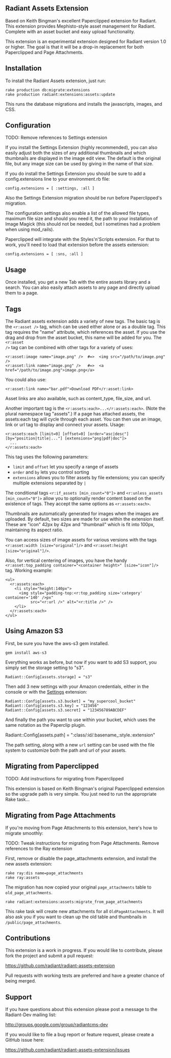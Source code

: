 Radiant Assets Extension
------------------------

Based on Keith Bingman's excellent Paperclipped extension for Radiant. This
extension provides Mephisto-style asset management for Radiant. Complete with
an asset bucket and easy upload functionality.

This extension is an experimental extension designed for Radiant version 1.0
or higher. The goal is that it will be a drop-in replacement for both
Paperclipped and Page Attachments.


## Installation

To install the Radiant Assets extension, just run:
 
    rake production db:migrate:extensions
    rake production radiant:extensions:assets:update

This runs the database migrations and installs the javascripts, images, and
CSS.


## Configuration

TODO: Remove references to Settings extension

If you install the Settings Extension (highly recommended), you can also
easily adjust both the sizes of any additional thumbnails and which thumbnails
are displayed in the image edit view. The default is the original file, but
any image size can be used by giving in the name of that size.

If you do install the Settings Extension you should be sure to add a
config.extensions line to your environment.rb file:

    config.extensions = [ :settings, :all ]
    
Also the Settings Extension migration should be run before Paperclipped's
migration.

The configuration settings also enable a list of the allowed file types,
maximum file size and should you need it, the path to your installation of
Image Magick (this should not be needed, but I sometimes had a problem when
using mod_rails).

Paperclipped will integrate with the Styles'n'Scripts extension. For that to
work, you'll need to load that extension before the assets extension:

    config.extensions = [ :sns, :all ]


## Usage

Once installed, you get a new Tab with the entire assets library and a search.
You can also easily attach assets to any page and directly upload them to a
page.


## Tags

The Radiant assets extension adds a variety of new tags. The basic tag is the
<code><r:asset /></code> tag, which can be used either alone or as a double
tag. This tag requires the "name" attribute, which references the asset. If
you use the drag and drop from the asset bucket, this name will be added for
you. The <code><r:asset /></code> tag can be combined with other tags for a
variety of uses:

    <r:asset:image name="image.png" />  #=>  <img src="/path/to/image.png" />
    <r:asset:link name="image.png" />   #=>  <a href="/path/to/image.png">image.png</a>

You could also use: 

    <r:asset:link name="bar.pdf">Download PDF</r:asset:link>

Asset links are also available, such as content_type, file_size, and url. 

Another important tag is the <code><r:assets:each>...</r:assets:each></code>.
(Note the plural namespace tag "assets".) If a page has attached assets, the
assets:each tag will cycle through each asset. You can then use an image,
link or url tag to display and connect your assets. Usage:

    <r:assets:each [limit=0] [offset=0] [order="asc|desc"] [by="position|title|..."] [extensions="png|pdf|doc"]>
      ...
    </r:assets:each>

This tag uses the following parameters:

* `limit` and `offset` let you specify a range of assets
* `order` and `by` lets you control sorting
* `extensions` allows you to filter assets by file extensions; you can specify multiple extensions separated by `|`

The conditional tags <code><r:if_assets [min_count="0"]></code> and
<code><r:unless_assets [min_count="0"]></code> allow you to optionally render
content based on the existence of tags. They accept the same options as
`<r:assets:each>`.

Thumbnails are automatically generated for images when the images are
uploaded. By default, two sizes are made for use within the extension itself.
These are "icon" 42px by 42px and "thumbnail" which is fit into 100px,
maintaining its aspect ratio.

You can access sizes of image assets for various versions with the tags
`<r:asset:width [size="original"]/>` and `<r:asset:height
[size="original"]/>`.

Also, for vertical centering of images, you have the handy
`<r:asset:top_padding container="<container height>" [size="icon"]/>` tag.
Working example:

    <ul>
      <r:assets:each>
        <li style="height:140px">
          <img style="padding-top:<r:top_padding size='category' container='140' />px" 
               src="<r:url />" alt="<r:title />" />
        </li>
      </r:assets:each>
    </ul>


## Using Amazon S3

First, be sure you have the aws\-s3 gem installed. 

    gem install aws-s3

Everything works as before, but now if you want to add S3 support, you simply
set the storage setting to "s3". 

    Radiant::Config[assets.storage] = "s3"
 
Then add 3 new settings with your Amazon credentials, either in the console or
with the [Settings](http://github.com/Squeegy/radiant-settings/tree/master)
extension:

<pre><code>Radiant::Config[assets.s3.bucket] = "my_supercool_bucket"
Radiant::Config[assets.s3.key] = "123456"
Radiant::Config[assets.s3.secret] = "123456789ABCDEF"
</code></pre>

And finally the path you want to use within your bucket, which uses the same
notation as the Paperclip plugin.

Radiant::Config[assets.path] = ":class/:id/:basename_:style.:extension"

The path setting, along with a new <code>url</code> setting can be used with
the file system to customize both the path and url of your assets.


## Migrating from Paperclipped

TODO: Add instructions for migrating from Paperclipped

This extension is based on Keith Bingman's original Paperclipped extension so
the upgrade path is very simple. You just need to run the appropriate Rake
task...


## Migrating from Page Attachments

If you're moving from Page Attachments to this extension, here's how to
migrate smoothly:

TODO: Tweak instructions for migrating from Page Attachments. Remove references to the Ray extension

First, remove or disable the page_attachments extension, and install the
new assets extension:

<pre><code>rake ray:dis name=page_attachments
rake ray:assets
</code></pre>

The migration has now copied your original `page_attachments` table to `old_page_attachments`.

<pre><code>rake radiant:extensions:assets:migrate_from_page_attachments
</code></pre>

This rake task will create new attachments for all `OldPageAttachments`. It
will also ask you if you want to clean up the old table and thumbnails in
`/public/page_attachments`.


## Contributions

This extension is a work in progress. If you would like to
contribute, please fork the project and submit a pull request:

<https://github.com/radiant/radiant-assets-extension>

Pull requests with working tests are preferred and have a greater chance of
being merged.


## Support

If you have questions about this extension please post a message to the
Radiant-Dev mailing list:

<http://groups.google.com/group/radiantcms-dev>

If you would like to file a bug report or feature request, please create a
GitHub issue here:

<https://github.com/radiant/radiant-assets-extension/issues>